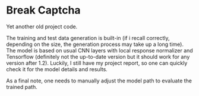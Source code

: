 # Break Captcha

Yet another old project code. 

The training and test data generation is built-in (if i recall correctly, depending on the size, the generation process may take up a long time). 
The model is based on usual CNN layers with local response normalizer and Tensorflow (definitely not the up-to-date version but it should work for any version after 1.2). Luckily, I still have my project report, so one can quickly check it for the model details and results.  

As a final note, one needs to manually adjust the model path to evaluate the trained path. 
